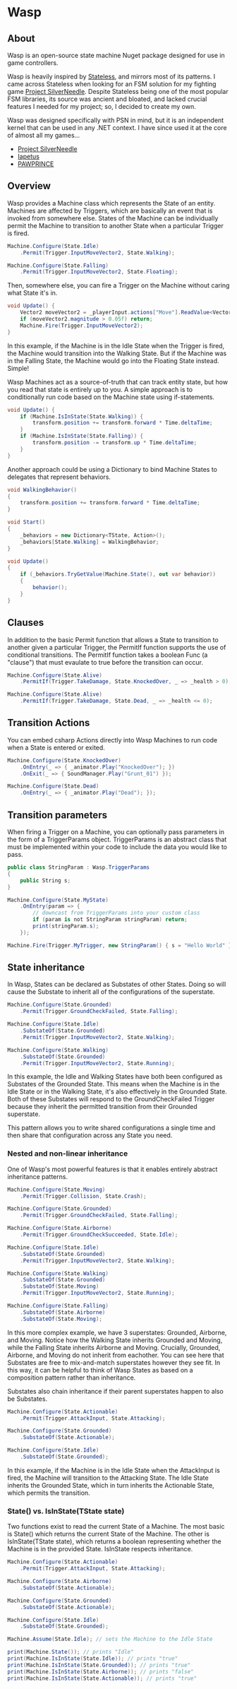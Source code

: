 # Wasp

## About

Wasp is an open-source state machine Nuget package designed for use in game controllers.

Wasp is heavily inspired by [Stateless](https://github.com/dotnet-state-machine/stateless/tree/dev), and mirrors most of its patterns. I came across Stateless when looking for an FSM solution for my fighting game [Project SilverNeedle](../psn/index.md). Despite Stateless being one of the most popular FSM libraries, its source was ancient and bloated, and lacked crucial features I needed for my project; so, I decided to create my own.

Wasp was designed specifically with PSN in mind, but it is an independent kernel that can be used in any .NET context. I have since used it at the core of almost all my games...

- [Project SilverNeedle](/games?item=Project%20SilverNeedle)
- [Iapetus](/games?item=Iapetus)
- [PAWPRINCE](/games?item=PAWPRINCE)

## Overview

Wasp provides a Machine class which represents the State of an entity. Machines are affected by Triggers, which are basically an event that is invoked from somewhere else. States of the Machine can be individually permit the Machine to transition to another State when a particular Trigger is fired.

```csharp
Machine.Configure(State.Idle)
    .Permit(Trigger.InputMoveVector2, State.Walking);

Machine.Configure(State.Falling)
    .Permit(Trigger.InputMoveVector2, State.Floating);
```

Then, somewhere else, you can fire a Trigger on the Machine without caring what State it's in.

```csharp
void Update() {
    Vector2 moveVector2 = _playerInput.actions["Move"].ReadValue<Vector2>();
    if (moveVector2.magnitude > 0.05f) return;
    Machine.Fire(Trigger.InputMoveVector2);
}
```

In this example, if the Machine is in the Idle State when the Trigger is fired, the Machine would transition into the Walking State. But if the Machine was in the Falling State, the Machine would go into the Floating State instead. Simple!

Wasp Machines act as a source-of-truth that can track entity state, but how you read that state is entirely up to you. A simple approach is to conditionally run code based on the Machine state using if-statements.

```csharp
void Update() {
    if (Machine.IsInState(State.Walking)) {
        transform.position += transform.forward * Time.deltaTime;
    }
    if (Machine.IsInState(State.Falling)) {
        transform.position -= transform.up * Time.deltaTime;
    }
}
```

Another approach could be using a Dictionary to bind Machine States to delegates that represent behaviors.

```csharp
void WalkingBehavior()
{
    transform.position += transform.forward * Time.deltaTime;
}

void Start()
{
    _behaviors = new Dictionary<TState, Action>();
    _behaviors[State.Walking] = WalkingBehavior;
}

void Update()
{
    if (_behaviors.TryGetValue(Machine.State(), out var behavior))
    {
        behavior();
    }
}
```

## Clauses

In addition to the basic Permit function that allows a State to transition to another given a particular Trigger, the PermitIf function supports the use of conditional transitions. The PermitIf function takes a boolean Func (a "clause") that must evaulate to true before the transition can occur.

```csharp
Machine.Configure(State.Alive)
    .PermitIf(Trigger.TakeDamage, State.KnockedOver, _ => _health > 0);

Machine.Configure(State.Alive)
    .PermitIf(Trigger.TakeDamage, State.Dead, _ => _health <= 0);
```

## Transition Actions

You can embed csharp Actions directly into Wasp Machines to run code when a State is entered or exited.

```csharp
Machine.Configure(State.KnockedOver)
    .OnEntry(_ => { _animator.Play("KnockedOver"); })
    .OnExit(_ => { SoundManager.Play("Grunt_01") });

Machine.Configure(State.Dead)
    .OnEntry(_ => { _animator.Play("Dead"); });
```

## Transition parameters

When firing a Trigger on a Machine, you can optionally pass parameters in the form of a TriggerParams object. TriggerParams is an abstract class that must be implemented within your code to include the data you would like to pass.

```csharp
public class StringParam : Wasp.TriggerParams
{
    public String s;
}

Machine.Configure(State.MyState)
    .OnEntry(param => { 
        // downcast from TriggerParams into your custom class
        if (param is not StringParam stringParam) return; 
        print(stringParam.s);
    });

Machine.Fire(Trigger.MyTrigger, new StringParam() { s = "Hello World" } );
```

## State inheritance

In Wasp, States can be declared as Substates of other States. Doing so will cause the Substate to inherit all of the configurations of the superstate.

```csharp
Machine.Configure(State.Grounded)
    .Permit(Trigger.GroundCheckFailed, State.Falling);

Machine.Configure(State.Idle)
    .SubstateOf(State.Grounded)
    .Permit(Trigger.InputMoveVector2, State.Walking);

Machine.Configure(State.Walking)
    .SubstateOf(State.Grounded)
    .Permit(Trigger.InputMoveVector2, State.Running);
```

In this example, the Idle and Walking States have both been configured as Substates of the Grounded State. This means when the Machine is in the Idle State or in the Walking State, it's also effectively in the Grounded State. Both of these Substates will respond to the GroundCheckFailed Trigger because they inherit the permitted transition from their Grounded superstate.

This pattern allows you to write shared configurations a single time and then share that configuration across any State you need.

### Nested and non-linear inheritance

One of Wasp's most powerful features is that it enables entirely abstract inheritance patterns.

```csharp
Machine.Configure(State.Moving)
    .Permit(Trigger.Collision, State.Crash);

Machine.Configure(State.Grounded)
    .Permit(Trigger.GroundCheckFailed, State.Falling);

Machine.Configure(State.Airborne)
    .Permit(Trigger.GroundCheckSucceeded, State.Idle);

Machine.Configure(State.Idle)
    .SubstateOf(State.Grounded)
    .Permit(Trigger.InputMoveVector2, State.Walking);

Machine.Configure(State.Walking)
    .SubstateOf(State.Grounded)
    .SubstateOf(State.Moving)
    .Permit(Trigger.InputMoveVector2, State.Running);

Machine.Configure(State.Falling)
    .SubstateOf(State.Airborne)
    .SubstateOf(State.Moving);
```

In this more complex example, we have 3 superstates: Grounded, Airborne, and Moving. Notice how the Walking State inherits Grounded and Moving, while the Falling State inherits Airborne and Moving. Crucially, Grounded, Airborne, and Moving do not inherit from eachother. You can see here that Substates are free to mix-and-match superstates however they see fit. In this way, it can be helpful to think of Wasp States as based on a composition pattern rather than inheritance.

Substates also chain inheritance if their parent superstates happen to also be Substates.

```csharp
Machine.Configure(State.Actionable)
    .Permit(Trigger.AttackInput, State.Attacking);

Machine.Configure(State.Grounded)
    .SubstateOf(State.Actionable);

Machine.Configure(State.Idle)
    .SubstateOf(State.Grounded);
```

In this example, if the Machine is in the Idle State when the AttackInput is fired, the Machine will transition to the Attacking State. The Idle State inherits the Grounded State, which in turn inherits the Actionable State, which permits the transition.

### State() vs. IsInState(TState state)

Two functions exist to read the current State of a Machine. The most basic is State() which returns the current State of the Machine. The other is IsInState(TState state), which returns a boolean representing whether the Machine is in the provided State. IsInState respects inheritance.

```csharp
Machine.Configure(State.Actionable)
    .Permit(Trigger.AttackInput, State.Attacking);

Machine.Configure(State.Airborne)
    .SubstateOf(State.Actionable);

Machine.Configure(State.Grounded)
    .SubstateOf(State.Actionable);

Machine.Configure(State.Idle)
    .SubstateOf(State.Grounded);

Machine.Assume(State.Idle); // sets the Machine to the Idle State

print(Machine.State()); // prints "Idle"
print(Machine.IsInState(State.Idle)); // prints "true"
print(Machine.IsInState(State.Grounded)); // prints "true"
print(Machine.IsInState(State.Airborne)); // prints "false"
print(Machine.IsInState(State.Actionable)); // prints "true"
```
